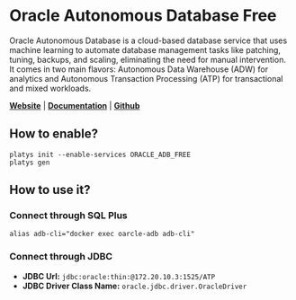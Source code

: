# Oracle Autonomous Database Free

Oracle Autonomous Database is a cloud-based database service that uses machine learning to automate database management tasks like patching, tuning, backups, and scaling, eliminating the need for manual intervention. It comes in two main flavors: Autonomous Data Warehouse (ADW) for analytics and Autonomous Transaction Processing (ATP) for transactional and mixed workloads.

**[Website](https://www.oracle.com/autonomous-database/)** | **[Documentation](https://www.oracle.com/autonomous-database/get-started/)** | **[Github](https://github.com/oracle/adb-free)**

## How to enable?

```
platys init --enable-services ORACLE_ADB_FREE
platys gen
```

## How to use it?

### Connect through SQL Plus

```
alias adb-cli="docker exec oarcle-adb adb-cli"
```

### Connect through JDBC

* **JDBC Url:**  	`jdbc:oracle:thin:@172.20.10.3:1525/ATP`
* **JDBC Driver Class Name:** 	`oracle.jdbc.driver.OracleDriver`
